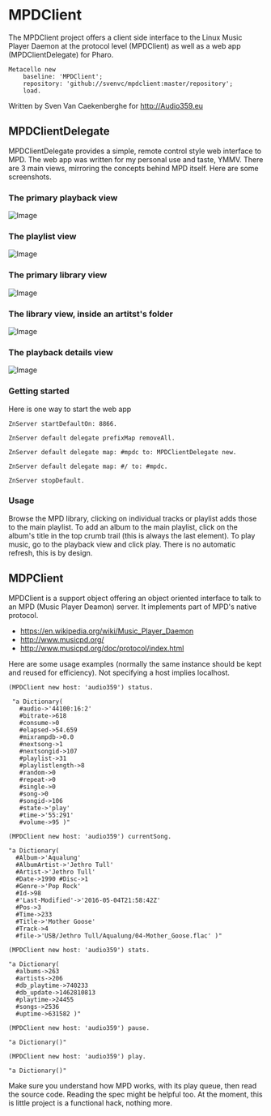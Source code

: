 # MPDClient

The MPDClient project offers a client side interface to the Linux Music Player Daemon at the protocol level (MPDClient) as well as a web app (MPDClientDelegate) for Pharo.

````
Metacello new
	baseline: 'MPDClient';
	repository: 'github://svenvc/mpdclient:master/repository';
	load.
````

Written by Sven Van Caekenberghe for http://Audio359.eu

## MPDClientDelegate

MPDClientDelegate provides a simple, remote control style web interface to MPD. The web app was written for my personal use and taste, YMMV. There are 3 main views, mirroring the concepts behind MPD itself. Here are some screenshots.

### The primary playback view

![Image](https://raw.githubusercontent.com/svenvc/mpdclient/master/screenshots/playback.png)

### The playlist view

![Image](https://raw.githubusercontent.com/svenvc/mpdclient/master/screenshots/playlist.png)

### The primary library view

![Image](https://raw.githubusercontent.com/svenvc/mpdclient/master/screenshots/library.png)

### The library view, inside an artitst's folder

![Image](https://raw.githubusercontent.com/svenvc/mpdclient/master/screenshots/library-artist.png)

### The playback details view

![Image](https://raw.githubusercontent.com/svenvc/mpdclient/master/screenshots/playback-details.png)

### Getting started

Here is one way to start the web app

````
ZnServer startDefaultOn: 8866.

ZnServer default delegate prefixMap removeAll.

ZnServer default delegate map: #mpdc to: MPDClientDelegate new.

ZnServer default delegate map: #/ to: #mpdc.

ZnServer stopDefault.
````

### Usage

Browse the MPD library, clicking on individual tracks or playlist adds those to the main playlist. To add an album to the main playlist, click on the album's title in the top crumb trail (this is always the last element). To play music, go to the playback view and click play. There is no automatic refresh, this is by design.


## MDPClient

MPDClient is a support object offering an object oriented interface to talk to an MPD (Music Player Deamon) server. It implements part of MPD's native protocol.

- https://en.wikipedia.org/wiki/Music_Player_Daemon
- http://www.musicpd.org/
- http://www.musicpd.org/doc/protocol/index.html

Here are some usage examples (normally the same instance should be kept and reused for efficiency). Not specifying a host implies localhost.

````
(MPDClient new host: 'audio359') status.

 "a Dictionary(
   #audio->'44100:16:2'
   #bitrate->618
   #consume->0
   #elapsed->54.659
   #mixrampdb->0.0
   #nextsong->1
   #nextsongid->107
   #playlist->31
   #playlistlength->8
   #random->0
   #repeat->0
   #single->0
   #song->0
   #songid->106
   #state->'play'
   #time->'55:291'
   #volume->95 )"
 
(MPDClient new host: 'audio359') currentSong.

"a Dictionary(
  #Album->'Aqualung' 
  #AlbumArtist->'Jethro Tull' 
  #Artist->'Jethro Tull' 
  #Date->1990 #Disc->1 
  #Genre->'Pop Rock' 
  #Id->98 
  #'Last-Modified'->'2016-05-04T21:58:42Z' 
  #Pos->3 
  #Time->233 
  #Title->'Mother Goose' 
  #Track->4 
  #file->'USB/Jethro Tull/Aqualung/04-Mother_Goose.flac' )"

(MPDClient new host: 'audio359') stats. 

"a Dictionary(
  #albums->263 
  #artists->206 
  #db_playtime->740233 
  #db_update->1462810813 
  #playtime->24455 
  #songs->2536 
  #uptime->631582 )"

(MPDClient new host: 'audio359') pause.

"a Dictionary()"

(MPDClient new host: 'audio359') play.

"a Dictionary()"
 ````

Make sure you understand how MPD works, with its play queue, then read the source code. Reading the spec might be helpful too. At the moment, this is little project is a functional hack, nothing more.

